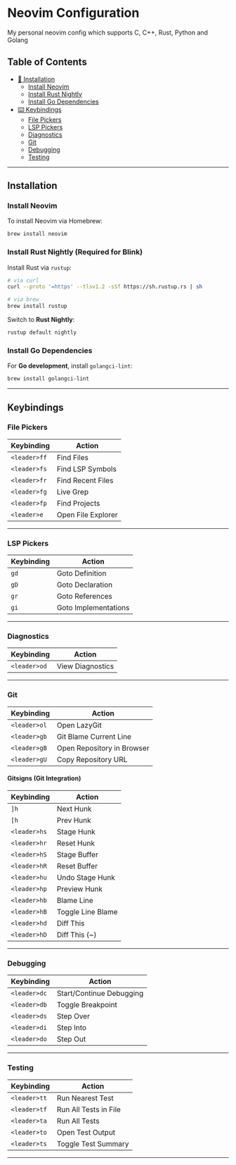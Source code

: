 # Neovim Configuration

My personal neovim config which supports C, C++, Rust, Python and Golang

## Table of Contents
- [🚀 Installation](#-installation)
  - [Install Neovim](#install-neovim)
  - [Install Rust Nightly](#install-rust-nightly)
  - [Install Go Dependencies](#install-go-dependencies)
- [⌨️ Keybindings](#-keybindings)
  - [File Pickers](#file-pickers)
  - [LSP Pickers](#lsp-pickers)
  - [Diagnostics](#diagnostics)
  - [Git](#git)
  - [Debugging](#debugging)
  - [Testing](#testing)

---

## Installation

### **Install Neovim**
To install Neovim via Homebrew:
```sh
brew install neovim
```

### **Install Rust Nightly (Required for Blink)**
Install Rust via `rustup`:
```sh
# via curl
curl --proto '=https' --tlsv1.2 -sSf https://sh.rustup.rs | sh

# via brew
brew install rustup
```
Switch to **Rust Nightly**:
```sh
rustup default nightly
```

### **Install Go Dependencies**
For **Go development**, install `golangci-lint`:
```sh
brew install golangci-lint
```

---

## Keybindings

### **File Pickers**
| Keybinding | Action |
|------------|--------|
| `<leader>ff` | Find Files |
| `<leader>fs` | Find LSP Symbols |
| `<leader>fr` | Find Recent Files |
| `<leader>fg` | Live Grep |
| `<leader>fp` | Find Projects |
| `<leader>e`  | Open File Explorer |

---

### **LSP Pickers**
| Keybinding | Action |
|------------|--------|
| `gd`  | Goto Definition |
| `gD`  | Goto Declaration |
| `gr`  | Goto References |
| `gi`  | Goto Implementations |

---

### **Diagnostics**
| Keybinding | Action |
|------------|--------|
| `<leader>od` | View Diagnostics |

---

### **Git**
| Keybinding | Action |
|------------|--------|
| `<leader>ol` | Open LazyGit |
| `<leader>gb` | Git Blame Current Line |
| `<leader>gB` | Open Repository in Browser |
| `<leader>gU` | Copy Repository URL |

#### **Gitsigns (Git Integration)**
| Keybinding | Action |
|------------|--------|
| `]h` | Next Hunk |
| `[h` | Prev Hunk |
| `<leader>hs` | Stage Hunk |
| `<leader>hr` | Reset Hunk |
| `<leader>hS` | Stage Buffer |
| `<leader>hR` | Reset Buffer |
| `<leader>hu` | Undo Stage Hunk |
| `<leader>hp` | Preview Hunk |
| `<leader>hb` | Blame Line |
| `<leader>hB` | Toggle Line Blame |
| `<leader>hd` | Diff This |
| `<leader>hD` | Diff This (~) |

---

### **Debugging**
| Keybinding | Action |
|------------|--------|
| `<leader>dc` | Start/Continue Debugging |
| `<leader>db` | Toggle Breakpoint |
| `<leader>ds` | Step Over |
| `<leader>di` | Step Into |
| `<leader>do` | Step Out |

---

### **Testing**
| Keybinding | Action |
|------------|--------|
| `<leader>tt` | Run Nearest Test |
| `<leader>tf` | Run All Tests in File |
| `<leader>ta` | Run All Tests |
| `<leader>to` | Open Test Output |
| `<leader>ts` | Toggle Test Summary |

---
